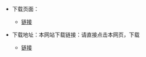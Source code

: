 

- 下载页面：
  - [链接](https://mobaxterm.mobatek.net/download-home-edition.html) 

- 下载地址：本网站下载链接：请直接点击本网页，下载
  - [链接](https://darian1996.github.io/other_video/easy-study-for-love/MobaXterm/MobaXterm_Portable_v12.3.zip) 

